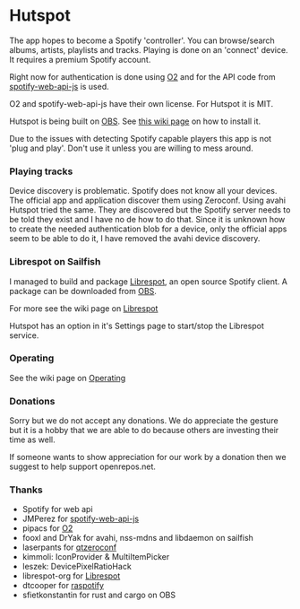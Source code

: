 # Hutspot

The app hopes to become a Spotify 'controller'. You can browse/search albums, artists, playlists and tracks. Playing is done on an 'connect' device. It requires a premium Spotify account.

Right now for authentication is done using [O2](https://github.com/pipacs/o2)
and for the API code from [spotify-web-api-js](https://github.com/JMPerez/spotify-web-api-js) is used.

O2 and spotify-web-api-js have their own license. For Hutspot it is MIT.


Hutspot is being built on [OBS](http://repo.merproject.org/obs/home:/wdehoog:/hutspot/sailfish_latest_armv7hl/). See [this wiki page](https://github.com/sailfish-spotify/hutspot/wiki/Installation) on how to install it.

Due to the issues with detecting Spotify capable players this app is not 'plug and play'. Don't use it unless you are willing to mess around.


### Playing tracks
Device discovery is problematic. Spotify does not know all your devices. The official app and application discover them using Zeroconf. Using avahi Hutspot tried the same. They are discovered but the Spotify server needs to be told they exist and I have no de how to do that. Since it is unknown how to create the needed authentication blob for a device, only the official apps seem to be able to do it, I have removed the avahi device discovery.

### Librespot on Sailfish
I managed to build and package [Librespot](https://github.com/librespot-org/), an open source Spotify client. A package can be downloaded from [OBS](https://api.merproject.org/package/binaries/home:wdehoog:librespot/librespot?repository=sailfishos_armv7hl). 

For more see the wiki page on [Librespot](https://github.com/sailfish-spotify/hutspot/wiki/Librespot)

Hutspot has an option in it's Settings page to start/stop the Librespot service.

### Operating
 
See the wiki page on [Operating](https://github.com/sailfish-spotify/hutspot/wiki/Operating)

### Donations
Sorry but we do not accept any donations. We do appreciate the gesture but it is a hobby that we are able to do because others are investing their time as well.

If someone wants to show appreciation for our work by a donation then we suggest to help support openrepos.net.

### Thanks
 * Spotify for web api
 * JMPerez for [spotify-web-api-js](https://github.com/JMPerez/spotify-web-api-js)
 * pipacs for [O2](https://github.com/pipacs/o2)
 * fooxl and DrYak for avahi, nss-mdns and libdaemon on sailfish
 * laserpants for [qtzeroconf](https://github.com/laserpants/qtzeroconf)
 * kimmoli: IconProvider & MultiItemPicker
 * leszek: DevicePixelRatioHack
 * librespot-org for [Librespot](https://github.com/librespot-org/librespot)
 * dtcooper for [raspotify](https://github.com/dtcooper/raspotify)
 * sfietkonstantin for rust and cargo on OBS

